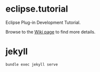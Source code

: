 # eclipse.tutorial
Eclipse Plug-in Development Tutorial.

Browse to the [Wiki page](https://github.com/ecsoya/eclipse.tutorial/wiki) to find more details.



# jekyll
`bundle exec jekyll serve` 
